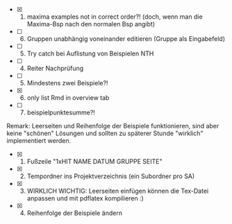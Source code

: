-   [x] 1. maxima examples not in correct order?! (doch, wenn man die Maxima-Bsp nach den normalen Bsp angibt)
-   [ ] 6. Gruppen unabhängig voneinander editieren (Gruppe als Eingabefeld)
-   [ ] 5. Try catch bei Auflistung von Beispielen NTH
-   [ ] 4. Reiter Nachprüfung
-   [ ] 5. Mindestens zwei Beispiele?!
-   [x] 6. only list Rmd in overview tab
-   [ ] 7. beispielpunktesumme?!

Remark: Leerseiten und Reihenfolge der Beispiele funktionieren, sind aber keine "schönen" Lösungen und sollten zu späterer Stunde "wirklich" implementiert werden.

-   [x] 1. Fußzeile "1xHIT NAME DATUM GRUPPE SEITE"
-   [x] 2. Tempordner ins Projektverzeichnis (ein Subordner pro SA)
-   [x] 3. WIRKLICH WICHTIG: Leerseiten einfügen können die Tex-Datei anpassen und mit pdflatex kompilieren :)
-   [x] 4. Reihenfolge der Beispiele ändern
